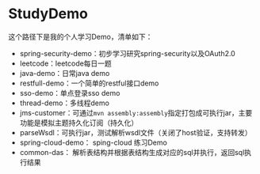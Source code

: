 # StudyDemo
这个路径下是我的个人学习Demo，清单如下：
- spring-security-demo：初步学习研究spring-security以及OAuth2.0
- leetcode：leetcode每日一题
- java-demo：日常java demo
- restfull-demo：一个简单的restful接口demo
- sso-demo：单点登录sso demo
- thread-demo：多线程demo
- jms-customer：可通过`mvn assembly:assembly`指定打包成可执行jar，主要功能是模拟主题持久化订阅（持久化）
- parseWsdl：可执行jar，测试解析wsdl文件（关闭了host验证，支持转发）
- spring-cloud-demo： sping-cloud 练习Demo
- common-das： 解析表结构并根据表结构生成对应的sql并执行，返回sql执行结果